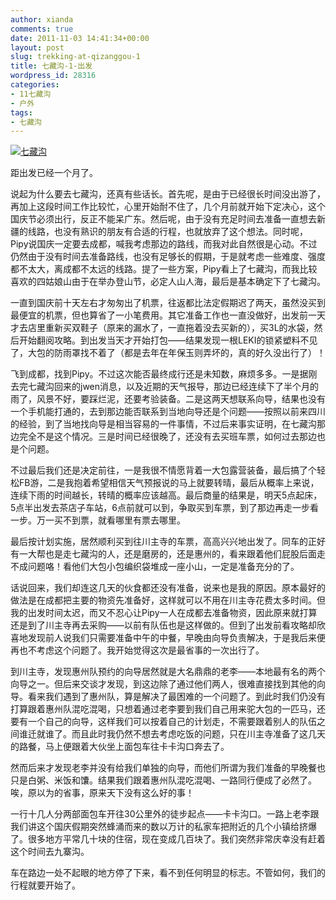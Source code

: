 ```yaml
---
author: xianda
comments: true
date: 2011-11-03 14:41:34+00:00
layout: post
slug: trekking-at-qizanggou-1
title: 七藏沟-1-出发
wordpress_id: 28316
categories:
- 11七藏沟
- 户外
tags:
- 七藏沟
---
```


[![七藏沟](http://files.blogcn.com/wp05/M00/02/D0/wKgKDE65OPEAAAAAAAHpMkgE6M8265.jpg)](http://files.blogcn.com/wp04/M00/02/CE/wKgKDE65OO4AAAAAAAJ8aFR8c_k178.jpg)



距出发已经一个月了。



说起为什么要去七藏沟，还真有些话长。首先呢，是由于已经很长时间没出游了，再加上这段时间工作比较忙，心里开始耐不住了，几个月前就开始下定决心，这个国庆节必须出行，反正不能呆广东。然后呢，由于没有充足时间去准备一直想去新疆的线路，也没有熟识的朋友有合适的行程，也就放弃了这个想法。同时呢，Pipy说国庆一定要去成都，喊我考虑那边的路线，而我对此自然很是心动。不过仍然由于没有时间去准备路线，也没有足够长的假期，于是就考虑一些难度、强度都不太大，离成都不太远的线路。提了一些方案，Pipy看上了七藏沟，而我比较喜欢的四姑娘山由于在举办登山节，必定人山人海，最后是基本确定下了七藏沟。



一直到国庆前十天左右才匆匆出了机票，往返都比法定假期迟了两天，虽然没买到最便宜的机票，但也算省了一小笔费用。其它准备工作也一直没做好，出发前一天才去店里重新买双鞋子（原来的漏水了，一直拖着没去买新的），买3L的水袋，然后开始翻阅攻略。到出发当天才开始打包——结果发现一根LEKI的锁紧塑料不见了，大包的防雨罩找不着了（都是去年在年保玉则弄坏的，真的好久没出行了）！

 <!-- more -->

飞到成都，找到Pipy。不过这次能否最终成行还是未知数，麻烦多多。一是据刚去完七藏沟回来的jwen消息，以及近期的天气报导，那边已经连续下了半个月的雨了，风景不好，要踩烂泥，还要考验装备。二是这两天想联系向导，结果也没有一个手机能打通的，去到那边能否联系到当地向导还是个问题——按照以前来四川的经验，到了当地找向导是相当容易的一件事情，不过后来事实证明，在七藏沟那边完全不是这个情况。三是时间已经很晚了，还没有去买班车票，如何过去那边也是个问题。



不过最后我们还是决定前往，一是我很不情愿背着一大包露营装备，最后搞了个轻松FB游，二是我抱着希望相信天气预报说的马上就要转晴，最后从概率上来说，连续下雨的时间越长，转晴的概率应该越高。最后商量的结果是，明天5点起床，5点半出发去茶店子车站，6点前就可以到，争取买到车票，到了那边再走一步看一步。万一买不到票，就看哪里有票去哪里。



最后按计划实施，居然顺利买到往川主寺的车票，高高兴兴地出发了。同车的正好有一大帮也是走七藏沟的人，还是磨房的，还是惠州的，看来跟着他们屁股后面走不成问题咯！看他们大包小包编织袋堆成一座小山，一定是准备充分的了。



话说回来，我们却连这几天的伙食都还没有准备，说来也是我的原因。原本最好的做法是在成都把主要的物资先准备好，这样就可以不用在川主寺花费太多时间。但我的出发时间太迟，而又不忍心让Pipy一人在成都去准备物资，因此原来就打算还是到了川主寺再去采购——以前有队伍也是这样做的。但到了出发前看攻略却欣喜地发现前人说我们只需要准备中午的中餐，早晚由向导负责解决，于是我后来便再也不考虑这个问题了。我开始觉得这次是最省事的一次出行了。



到川主寺，发现惠州队预约的向导居然就是大名鼎鼎的老李——本地最有名的两个向导之一。但后来交谈才发现，到这边除了通过他们两人，很难直接找到其他的向导。看来我们遇到了惠州队，算是解决了最困难的一个问题了。到此时我们仍没有打算跟着惠州队混吃混喝，只想着通过老李要到我们自己用来驼大包的一匹马，还要有一个自己的向导，这样我们可以按着自己的计划走，不需要跟着别人的队伍之间谁迁就谁了。而且此时我仍然不想去考虑吃饭的问题，只在川主寺准备了这几天的路餐，马上便跟着大伙坐上面包车往卡卡沟口奔去了。



然而后来才发现老李并没有给我们单独的向导，而他们所谓为我们准备的早晚餐也只是白粥、米饭和馕。结果我们跟着惠州队混吃混喝、一路同行便成了必然了。唉，原以为的省事，原来天下没有这么好的事！



一行十几人分两部面包车开往30公里外的徒步起点——卡卡沟口。一路上老李跟我们讲这个国庆假期突然蜂涌而来的数以万计的私家车把附近的几个小镇给挤爆了。很多地方平常几十块的住宿，现在变成几百块了。我们突然非常庆幸没有赶着这个时间去九寨沟。



车在路边一处不起眼的地方停了下来，看不到任何明显的标志。不管如何，我们的行程就要开始了。
